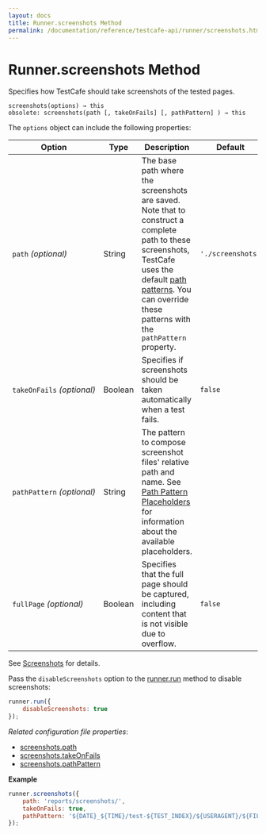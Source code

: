 ```yaml
---
layout: docs
title: Runner.screenshots Method
permalink: /documentation/reference/testcafe-api/runner/screenshots.html
---
```

# Runner.screenshots Method

Specifies how TestCafe should take screenshots of the tested pages.

```text
screenshots(options) → this
obsolete: screenshots(path [, takeOnFails] [, pathPattern] ) → this
```

The `options` object can include the following properties:

Option           | Type    | Description                                                                   | Default
-------------------------- | ------- | ----------------------------------------------------------------------------- | -------
`path`&#160;*(optional)*   | String  | The base path where the screenshots are saved. Note that to construct a complete path to these screenshots, TestCafe uses the default [path patterns](../../../guides/advanced-guides/screenshots-and-videos.md#default-path-pattern). You can override these patterns with the `pathPattern` property. | `'./screenshots'`
`takeOnFails`&#160;*(optional)* | Boolean | Specifies if screenshots should be taken automatically when a test fails. | `false`
`pathPattern`&#160;*(optional)* | String | The pattern to compose screenshot files' relative path and name. See [Path Pattern Placeholders](../../../guides/advanced-guides/screenshots-and-videos.md#path-pattern-placeholders) for information about the available placeholders.
`fullPage`&#160;*(optional)*    | Boolean | Specifies that the full page should be captured, including content that is not visible due to overflow. | `false`

See [Screenshots](../../../guides/advanced-guides/screenshots-and-videos.md#screenshots) for details.

Pass the `disableScreenshots` option to the [runner.run](run.md) method to disable screenshots:

```js
runner.run({
    disableScreenshots: true
});
```

*Related configuration file properties*:

* [screenshots.path](../../configuration-file.md#screenshotspath)
* [screenshots.takeOnFails](../../configuration-file.md#screenshotstakeonfails)
* [screenshots.pathPattern](../../configuration-file.md#screenshotspathpattern)

**Example**

```js
runner.screenshots({
    path: 'reports/screenshots/',
    takeOnFails: true,
    pathPattern: '${DATE}_${TIME}/test-${TEST_INDEX}/${USERAGENT}/${FILE_INDEX}.png'
});
```
